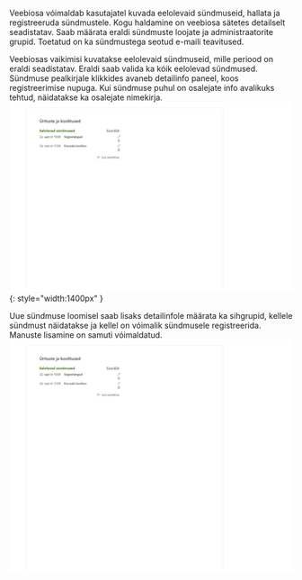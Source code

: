 ﻿Veebiosa vóimaldab kasutajatel kuvada eelolevaid sündmuseid, hallata ja registreeruda sündmustele. Kogu haldamine on veebiosa sätetes detailselt seadistatav. Saab määrata eraldi sündmuste loojate ja administraatorite grupid. Toetatud on ka sündmustega seotud e-maili teavitused.

Veebiosas vaikimisi kuvatakse eelolevaid sündmuseid, mille periood on eraldi seadistatav. Eraldi saab valida ka kóik eelolevad sündmused.
Sündmuse pealkirjale klikkides avaneb detailinfo paneel, koos registreerimise nupuga. Kui sündmuse puhul on osalejate info avalikuks tehtud, näidatakse ka osalejate nimekirja.
![Kuvamine ja registreerimine](images/eventsAndTrainings/viewandregister.gif){: style="width:1400px" }

Uue sündmuse loomisel saab lisaks detailinfole määrata ka sihgrupid, kellele sündmust näidatakse ja kellel on vóimalik sündmusele registreerida. Manuste lisamine on samuti vóimaldatud.
![Sündmuse loomine](images/eventsAndTrainings/createevent.gif)